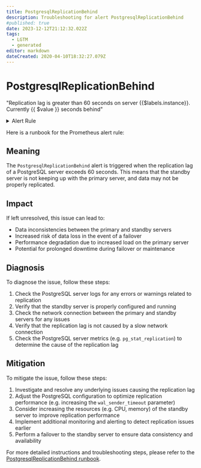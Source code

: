 ```yaml
---
title: PostgresqlReplicationBehind
description: Troubleshooting for alert PostgresqlReplicationBehind
#published: true
date: 2023-12-12T21:12:32.022Z
tags: 
  - LGTM
  - generated
editor: markdown
dateCreated: 2020-04-10T18:32:27.079Z
---
```


# PostgresqlReplicationBehind

"Replication lag is greater than 60 seconds on server {{$labels.instance}}.  Currently {{ $value }} seconds behind"

<details>
  <summary>Alert Rule</summary>

{{% rule "postgresql/postgres-exporter.yml" "PostgresqlReplicationBehind" %}}

{{% comment %}}

```yaml
alert: PostgresqlReplicationBehind
expr: pg_replication_lag_seconds > 60
for: 5m
labels:
    severity: warning
annotations:
    summary: Postgresql replication is more than 60s behind
    description: |-
        "Replication lag is greater than 60 seconds on server {{$labels.instance}}.  Currently {{ $value }} seconds behind"
          VALUE = {{ $value }}
          LABELS = {{ $labels }}
    runbook: https://srerun.github.io/prometheus-alerts/runbooks/postgres-exporter/postgresqlreplicationbehind/

```

{{% /comment %}}

</details>


Here is a runbook for the Prometheus alert rule:

## Meaning

The `PostgresqlReplicationBehind` alert is triggered when the replication lag of a PostgreSQL server exceeds 60 seconds. This means that the standby server is not keeping up with the primary server, and data may not be properly replicated.

## Impact

If left unresolved, this issue can lead to:

* Data inconsistencies between the primary and standby servers
* Increased risk of data loss in the event of a failover
* Performance degradation due to increased load on the primary server
* Potential for prolonged downtime during failover or maintenance

## Diagnosis

To diagnose the issue, follow these steps:

1. Check the PostgreSQL server logs for any errors or warnings related to replication
2. Verify that the standby server is properly configured and running
3. Check the network connection between the primary and standby servers for any issues
4. Verify that the replication lag is not caused by a slow network connection
5. Check the PostgreSQL server metrics (e.g. `pg_stat_replication`) to determine the cause of the replication lag

## Mitigation

To mitigate the issue, follow these steps:

1. Investigate and resolve any underlying issues causing the replication lag
2. Adjust the PostgreSQL configuration to optimize replication performance (e.g. increasing the `wal_sender_timeout` parameter)
3. Consider increasing the resources (e.g. CPU, memory) of the standby server to improve replication performance
4. Implement additional monitoring and alerting to detect replication issues earlier
5. Perform a failover to the standby server to ensure data consistency and availability

For more detailed instructions and troubleshooting steps, please refer to the [PostgresqlReplicationBehind runbook](https://srerun.github.io/prometheus-alerts/runbooks/postgres-exporter/postgresqlreplicationbehind/).